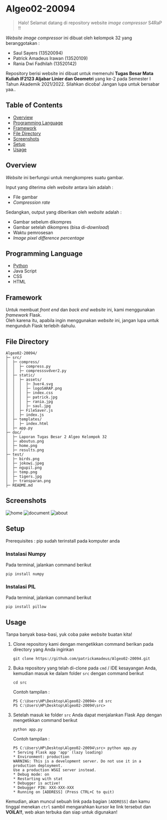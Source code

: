 # Algeo02-20094
> Halo! Selamat datang di repository website *image compressor* S4RaP !!

*Website image compressor* ini dibuat oleh kelompok 32 yang beranggotakan :
- Saul Sayers (13520094)
- Patrick Amadeus Irawan (13520109)
- Rania Dwi Fadhilah (13520142)

Repository berisi website ini dibuat untuk memenuhi **Tugas Besar Mata Kuliah IF2123 Aljabar Linier dan Geometri** yang ke-2 pada Semester I Tahun Akademik 2021/2022. Silahkan dicoba! Jangan lupa untuk bersabar yaa..

## Table of Contents
* [Overview](#overview)
* [Programming Language](#programming-language)
* [Framework](#framework)
* [File Directory](#file-directory)
* [Screenshots](#screenshots)
* [Setup](#setup)
* [Usage](#usage)


## Overview
*Website* ini berfungsi untuk mengkompres suatu gambar.

Input yang diterima oleh *website* antara lain adalah :
- File gambar
- *Compression rate*

Sedangkan, output yang diberikan oleh *website* adalah :
- Gambar sebelum dikompres
- Gambar setelah dikompres (bisa di-*download*)
- Waktu pemrosesan
- *Image pixel difference percentage*


## Programming Language
- [Python](https://www.python.org/downloads/)
- Java Script
- CSS
- HTML

## Framework
Untuk membuat *front end* dan *back end website* ini, kami menggunakan *framework* Flask.\
Oleh karena itu, apabila ingin menggunakan *website* ini, jangan lupa untuk mengunduh Flask terlebih dahulu.

## File Directory
```
Algeo02-20094/ 
├─ src/ 
│  ├─ compress/ 
│  │  ├─ compress.py 
│  │  ├─ compresssvdver2.py 
│  ├─ static/ 
│  │  ├─ assets/ 
│  │  │  ├─ 3ver4.svg 
│  │  │  ├─ logoSARAP.png 
│  │  │  ├─ index.css 
│  │  │  ├─ patrick.jpg 
│  │  │  ├─ rania.jpg 
│  │  │  ├─ saul.jpg 
│  │  ├─ FileSaver.js 
│  │  ├─ index.js 
│  ├─ templates/ 
│  │  ├─ index.html 
│  ├─ app.py 
├─ doc/ 
│  ├─ Laporan Tugas Besar 2 Algeo Kelompok 32 
│  ├─ aboutus.png 
│  ├─ home.png
│  ├─ results.png 
├─ test/ 
│  ├─ birds.png
│  ├─ jokowi.jpeg
│  ├─ ngupil.png
│  ├─ temp.png
│  ├─ tigers.jpg
│  ├─ transparan.png 
├─ README.md 
```

## Screenshots
![home](./doc/home.png)
![document](./doc/results.png)
![about](./doc/aboutus.png)


## Setup
Prerequisites : pip sudah terinstall pada komputer anda
### Instalasi Numpy

Pada terminal, jalankan command berikut
```
pip install numpy
```
### Instalasi PIL
Pada terminal, jalankan command berikut
```
pip install pillow
```

## Usage
Tanpa banyak basa-basi, yuk coba pake *website* buatan kita!

1. Clone repository kami dengan mengetikkan command berikan pada directory yang Anda inginkan

    ```
    git clone https://github.com/patrickamadeus/Algeo02-20094.git
    ```
2. Buka repository yang telah di-clone pada `cmd` / IDE kesayangan Anda, kemudian masuk ke dalam folder `src` dengan command berikut
    ```
    cd src
    ```
    Contoh tampilan :
    ```
    PS C:\Users\HP\Desktop\Algeo02-20094> cd src
    PS C:\Users\HP\Desktop\Algeo02-20094\src> 
    ```

3. Setelah masuk ke folder `src` Anda dapat menjalankan Flask App dengan mengetikkan command berikut
    ```
    python app.py
    ```
    Contoh tampilan  :
    ```
    PS C:\Users\HP\Desktop\Algeo02-20094\src> python app.py
    * Serving Flask app 'app' (lazy loading)
    * Environment: production
    WARNING: This is a development server. Do not use it in a production deployment.
    Use a production WSGI server instead.
    * Debug mode: on
    * Restarting with stat
    * Debugger is active!
    * Debugger PIN: XXX-XXX-XXX
    * Running on [ADDRESS] (Press CTRL+C to quit)
    ```

Kemudian, akan muncul sebuah link pada bagian `[ADDRESS]` dan kamu tinggal menekan `ctrl` sambil mengarahkan kursor ke link tersebut dan **VOILA!!**, web akan terbuka dan siap untuk digunakan!
